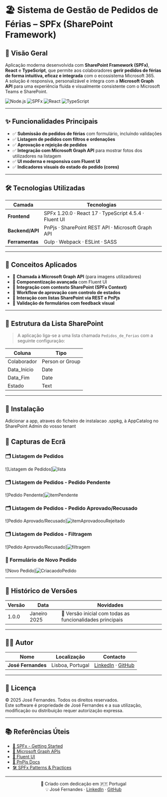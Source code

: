 # 🏖️ Sistema de Gestão de Pedidos de Férias – SPFx (SharePoint Framework)

## 📌 Visão Geral

Aplicação moderna desenvolvida com **SharePoint Framework (SPFx)**, **React** e **TypeScript**, que permite aos colaboradores **gerir pedidos de férias de forma intuitiva, eficaz e integrada** com o ecossistema Microsoft 365.  
A solução é responsiva, personalizável e integra com a **Microsoft Graph API** para uma experiência fluida e visualmente consistente com o Microsoft Teams e SharePoint.

![Node.js](https://img.shields.io/badge/Node.js-18.20.8-brightgreen.svg)
![SPFx](https://img.shields.io/badge/SharePoint%20Framework-1.20.0-green.svg)
![React](https://img.shields.io/badge/React-17.0.1-blue.svg)
![TypeScript](https://img.shields.io/badge/TypeScript-4.5.4-blue.svg)

---

## ✨ Funcionalidades Principais

- ✅ **Submissão de pedidos de férias** com formulário, incluíndo validações
- ✅ **Listagem de pedidos com filtros e ordenações**
- ✅ **Aprovação e rejeição de pedidos**
- ✅ **Integração com Microsoft Graph API** para mostrar fotos dos utilizadores na listagem
- ✅ **UI moderna e responsiva com Fluent UI**
- ✅ **Indicadores visuais do estado do pedido (cores)**

---

## 🛠️ Tecnologias Utilizadas

| Camada | Tecnologias |
|--------|-------------|
| **Frontend** | SPFx 1.20.0 · React 17 · TypeScript 4.5.4 · Fluent UI |
| **Backend/API** | PnPjs · SharePoint REST API · Microsoft Graph API |
| **Ferramentas** | Gulp · Webpack · ESLint · SASS |

---

## 🧠 Conceitos Aplicados

- 🔄 **Chamada à Microsoft Graph API** (para imagens utilizadores)
- 🧩 **Componentização avançada** com Fluent UI
- 🔐 **Integração com contexto SharePoint (SPFx Context)**
- 🚦 **Workflow de aprovação com controlo de estados**
- 📂 **Interação com listas SharePoint via REST e PnPjs**
- 🎯 **Validação de formulários com feedback visual**

---

## 🧱 Estrutura da Lista SharePoint

> A aplicação liga-se a uma lista chamada `Pedidos_de_Ferias` com a seguinte configuração:

| Coluna         | Tipo                |
|----------------|---------------------|
| Colaborador    | Person or Group     |
| Data_Inicio    | Date                |
| Data_Fim       | Date                |
| Estado         | Text                |

---

## 🚀 Instalação 

Adicionar a app, atraves do ficheiro de instalacao .sppkg, à AppCatalog no SharePoint Admin do vosso tenant 

## 📸 Capturas de Ecrã

### 🗂️ Listagem de Pedidos
![Listagem de Pedidos]![lista](https://github.com/user-attachments/assets/2e4402ee-95a3-4f39-ac67-f275ae9bfdb3)

### 🗂️ Listagem de Pedidos - Pedido Pendente
![Pedido Pendente]![itemPendente](https://github.com/user-attachments/assets/ffdc08d7-2b15-48cf-953d-a8ef87780550)

### 🗂️ Listagem de Pedidos - Pedido Aprovado/Recusado
![Pedido Aprovado/Recusado]![itemAprovadoouRejeitado](https://github.com/user-attachments/assets/b4c02579-b953-450b-ac81-5e7692c3c4b8)

### 🗂️ Listagem de Pedidos - Filtragem
![Pedido Aprovado/Recusado]![filtragem](https://github.com/user-attachments/assets/2795f14b-d1ee-469c-84d2-05ad09a4352a)


### 📝 Formulário de Novo Pedido
![Novo Pedido]![CriacaodoPedido](https://github.com/user-attachments/assets/2e3b57d8-8eff-433a-aff1-727bd9619118)

---

## 📅 Histórico de Versões

| Versão | Data         | Novidades                                               |
|--------|--------------|---------------------------------------------------------|
| 1.0.0  | Janeiro 2025 | 🚀 Versão inicial com todas as funcionalidades principais |

---

## 👨‍💻 Autor

| Nome            | Localização       | Contacto |
|-----------------|-------------------|----------|
| **José Fernandes** | Lisboa, Portugal | [LinkedIn](https://www.linkedin.com/in/jose-fernandes00/) · [GitHub](https://github.com/zemanel20) |

---

## 📜 Licença

© 2025 José Fernandes. Todos os direitos reservados.  
Este software é propriedade de José Fernandes e a sua utilização, modificação ou distribuição requer autorização expressa.

---

## 📚 Referências Úteis

- [📘 SPFx - Getting Started](https://learn.microsoft.com/en-us/sharepoint/dev/spfx/set-up-your-developer-tenant)
- [🧠 Microsoft Graph APIs](https://learn.microsoft.com/en-us/sharepoint/dev/spfx/web-parts/get-started/using-microsoft-graph-apis)
- [🧱 Fluent UI](https://developer.microsoft.com/en-us/fluentui)
- [🔧 PnPjs Docs](https://pnp.github.io/pnpjs/)
- [🛠️ SPFx Patterns & Practices](https://aka.ms/m365pnp)

---

<div align="center">

🔧 Criado com dedicação em 🇵🇹 Portugal  
💡 José Fernandes · [LinkedIn](https://www.linkedin.com/in/jose-fernandes00/) · [GitHub](https://github.com/zemanel20)

</div>
